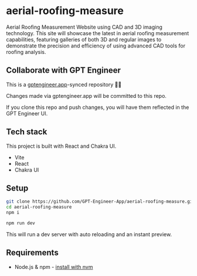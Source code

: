 # aerial-roofing-measure

Aerial Roofing Measurement Website using CAD and 3D imaging technology. This site will showcase the latest in aerial roofing measurement capabilities, featuring galleries of both 3D and regular images to demonstrate the precision and efficiency of using advanced CAD tools for roofing analysis.

## Collaborate with GPT Engineer

This is a [gptengineer.app](https://gptengineer.app)-synced repository 🌟🤖

Changes made via gptengineer.app will be committed to this repo.

If you clone this repo and push changes, you will have them reflected in the GPT Engineer UI.

## Tech stack

This project is built with React and Chakra UI.

- Vite
- React
- Chakra UI

## Setup

```sh
git clone https://github.com/GPT-Engineer-App/aerial-roofing-measure.git
cd aerial-roofing-measure
npm i
```

```sh
npm run dev
```

This will run a dev server with auto reloading and an instant preview.

## Requirements

- Node.js & npm - [install with nvm](https://github.com/nvm-sh/nvm#installing-and-updating)
